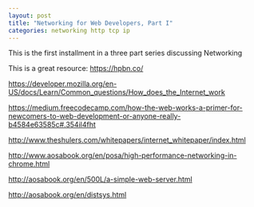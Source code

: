 ```yaml
---
layout: post
title: "Networking for Web Developers, Part I"
categories: networking http tcp ip
---
```


This is the first installment in a three part series discussing Networking

This is a great resource: https://hpbn.co/

https://developer.mozilla.org/en-US/docs/Learn/Common_questions/How_does_the_Internet_work

https://medium.freecodecamp.com/how-the-web-works-a-primer-for-newcomers-to-web-development-or-anyone-really-b4584e63585c#.354il4fht

http://www.theshulers.com/whitepapers/internet_whitepaper/index.html

http://www.aosabook.org/en/posa/high-performance-networking-in-chrome.html

http://aosabook.org/en/500L/a-simple-web-server.html

http://aosabook.org/en/distsys.html
